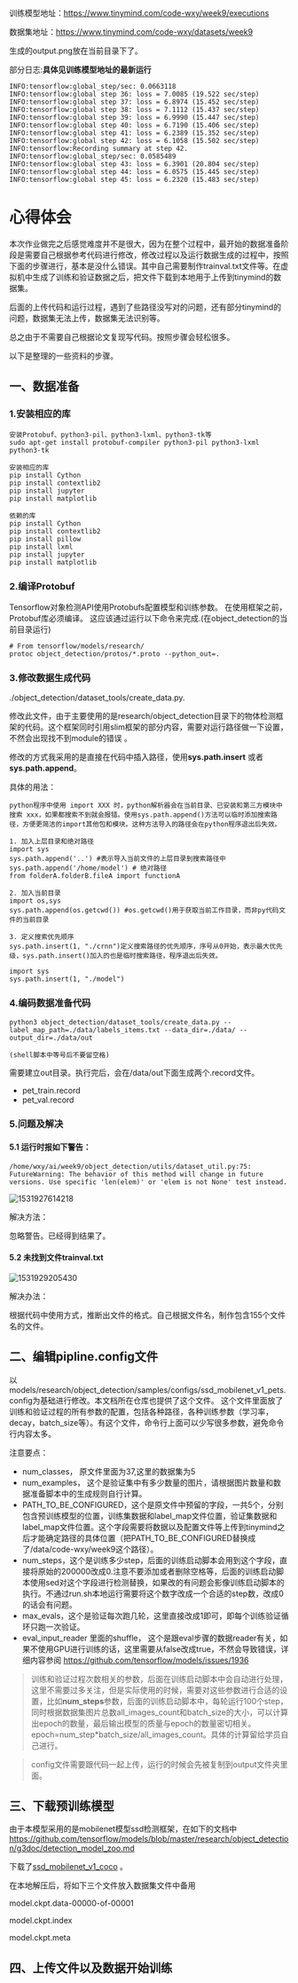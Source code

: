 训练模型地址：https://www.tinymind.com/code-wxy/week9/executions

数据集地址：https://www.tinymind.com/code-wxy/datasets/week9

生成的output.png放在当前目录下了。

部分日志:**具体见训练模型地址的最新运行**

```
INFO:tensorflow:global_step/sec: 0.0663118
INFO:tensorflow:global step 36: loss = 7.0085 (19.522 sec/step)
INFO:tensorflow:global step 37: loss = 6.8974 (15.452 sec/step)
INFO:tensorflow:global step 38: loss = 7.1112 (15.437 sec/step)
INFO:tensorflow:global step 39: loss = 6.9990 (15.447 sec/step)
INFO:tensorflow:global step 40: loss = 6.7190 (15.406 sec/step)
INFO:tensorflow:global step 41: loss = 6.2389 (15.352 sec/step)
INFO:tensorflow:global step 42: loss = 6.1058 (15.502 sec/step)
INFO:tensorflow:Recording summary at step 42.
INFO:tensorflow:global_step/sec: 0.0585489
INFO:tensorflow:global step 43: loss = 6.3901 (20.804 sec/step)
INFO:tensorflow:global step 44: loss = 6.0575 (15.445 sec/step)
INFO:tensorflow:global step 45: loss = 6.2320 (15.483 sec/step)
```



# 心得体会

本次作业做完之后感觉难度并不是很大，因为在整个过程中，最开始的数据准备阶段是需要自己根据参考代码进行修改，修改过程以及运行数据生成的过程中，按照下面的步骤进行，基本是没什么错误。其中自己需要制作trainval.txt文件等。在虚拟机中生成了训练和验证数据之后，把文件下载到本地用于上传到tinymind的数据集。

后面的上传代码和运行过程，遇到了些路径没写对的问题，还有部分tinymind的问题，数据集无法上传，数据集无法识别等。

总之由于不需要自己根据论文复现写代码。按照步骤会轻松很多。



以下是整理的一些资料的步骤。

## 一、数据准备

### 1.安装相应的库

```shell
安装Protobuf、python3-pil、python3-lxml、python3-tk等
sudo apt-get install protobuf-compiler python3-pil python3-lxml python3-tk

安装相应的库
pip install Cython
pip install contextlib2
pip install jupyter
pip install matplotlib

依赖的库
pip install Cython
pip install contextlib2
pip install pillow
pip install lxml
pip install jupyter
pip install matplotlib
```

### 2.编译Protobuf

Tensorflow对象检测API使用Protobufs配置模型和训练参数。 在使用框架之前，Protobuf库必须编译。 这应该通过运行以下命令来完成.(在object_detection的当前目录运行)

```shell
# From tensorflow/models/research/
protoc object_detection/protos/*.proto --python_out=.
```

### 3.修改数据生成代码

./object_detection/dataset_tools/create_data.py.

修改此文件，由于主要使用的是research/object_detection目录下的物体检测框架的代码。这个框架同时引用slim框架的部分内容，需要对运行路径做一下设置，不然会出现找不到module的错误 。

修改的方式我采用的是直接在代码中插入路径，使用**sys.path.insert** 或者**sys.path.append**。

具体的用法：

```
python程序中使用 import XXX 时，python解析器会在当前目录、已安装和第三方模块中搜索 xxx，如果都搜索不到就会报错。使用sys.path.append()方法可以临时添加搜索路径，方便更简洁的import其他包和模块。这种方法导入的路径会在python程序退出后失效。

1. 加入上层目录和绝对路径
import sys
sys.path.append('..') #表示导入当前文件的上层目录到搜索路径中
sys.path.append('/home/model') # 绝对路径
from folderA.folderB.fileA import functionA

2. 加入当前目录
import os,sys
sys.path.append(os.getcwd()) #os.getcwd()用于获取当前工作目录，而非py代码文件的当前目录

3. 定义搜索优先顺序
sys.path.insert(1, "./crnn")定义搜索路径的优先顺序，序号从0开始，表示最大优先级，sys.path.insert()加入的也是临时搜索路径，程序退出后失效。

import sys
sys.path.insert(1, "./model")
```

###  4.编码数据准备代码

```
python3 object_detection/dataset_tools/create_data.py --label_map_path=./data/labels_items.txt --data_dir=./data/ --output_dir=./data/out 

(shell脚本中等号后不要留空格)
```

需要建立out目录。执行完后，会在/data/out下面生成两个.record文件。

- pet_train.record
- pet_val.record



### 5.问题及解决

#### 5.1 运行时报如下警告：

```
/home/wxy/ai/week9/object_detection/utils/dataset_util.py:75: FutureWarning: The behavior of this method will change in future versions. Use specific 'len(elem)' or 'elem is not None' test instead.
```

![1531927614218](C:\Users\WXY\AppData\Local\Temp\1531927614218.png)

解决方法：

忽略警告。已经得到结果了。

#### 5.2 未找到文件trainval.txt

![1531929205430](C:\Users\WXY\AppData\Local\Temp\1531929205430.png)

解决办法：

根据代码中使用方式，推断出文件的格式。自己根据文件名，制作包含155个文件名的文件。

## 二、编辑pipline.config文件

以models/research/object_detection/samples/configs/ssd_mobilenet_v1_pets.config为基础进行修改。本文档所在仓库也提供了这个文件。 这个文件里面放了训练和验证过程的所有参数的配置，包括各种路径，各种训练参数（学习率，decay，batch_size等）。有这个文件，命令行上面可以少写很多参数，避免命令行内容太多。

注意要点：

- num_classes， 原文件里面为37,这里的数据集为5
- num_examples， 这个是验证集中有多少数量的图片，请根据图片数量和数据准备脚本中的生成规则自行计算。
- PATH_TO_BE_CONFIGURED，这个是原文件中预留的字段，一共5个，分别包含预训练模型的位置，训练集数据和label_map文件位置，验证集数据和label_map文件位置。这个字段需要将数据以及配置文件等上传到tinymind之后才能确定路径的具体位置（把PATH_TO_BE_CONFIGURED替换成了/data/code-wxy/week9这个路径）。
- num_steps，这个是训练多少step，后面的训练启动脚本会用到这个字段，直接将原始的200000改成0.注意不要添加或者删除空格等，后面的训练启动脚本使用sed对这个字段进行检测替换，如果改的有问题会影像训练启动脚本的执行。不通过run.sh本地运行需要将这个数字改成一个合适的step数，改成0的话会有问题。
- max_evals，这个是验证每次跑几轮，这里直接改成1即可，即每个训练验证循环只跑一次验证。
- eval_input_reader 里面的shuffle， 这个是跟eval步骤的数据reader有关，如果不使用GPU进行训练的话，这里需要从false改成true，不然会导致错误，详细内容参阅 <https://github.com/tensorflow/models/issues/1936>

> 训练和验证过程次数相关的参数，后面在训练启动脚本中会自动进行处理，这里不需要过多关注，但是实际使用的时候，需要对这些参数进行合适的设置，比如**num_steps**参数，后面的训练启动脚本中，每轮运行100个step，同时根据数据集图片总数all_images_count和batch_size的大小，可以计算出epoch的数量，最后输出模型的质量与epoch的数量密切相关。epoch=num_step*batch_size/all_images_count。具体的计算留给学员自己进行。

> config文件需要跟代码一起上传，运行的时候会先被复制到output文件夹里面。

## 三、下载预训练模型

由于本模型采用的是mobilenet模型ssd检测框架，在如下的文档中<https://github.com/tensorflow/models/blob/master/research/object_detection/g3doc/detection_model_zoo.md> 

下载了[ssd_mobilenet_v1_coco](http://download.tensorflow.org/models/object_detection/ssd_mobilenet_v1_coco_2018_01_28.tar.gz) 。

在本地解压后，将如下三个文件放入数据集文件中备用

model.ckpt.data-00000-of-00001

model.ckpt.index

model.ckpt.meta



## 四、上传文件以及数据开始训练

